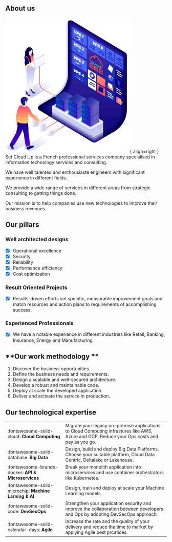 ## **About us**
![Image title](./assets/service.png){ align=right }
Set Cloud Up is a French professional services company specialised in information technology services and consulting.

We have well talented and enthousiaste engineers with significant experience in different fields.

We provide a wide range of services in different areas from strategic consulting to getting things done.

Our mission is to help companies use new technologies to improve their business revenues.


## **Our pillars**
### Well architected designs
* [x] Operational excellence
* [x] Security
* [x] Reliability
* [x] Performance efficiency
* [x] Cost optimization
### Result Oriented Projects
* [x] Results-driven efforts set specific, measurable improvement goals and match resources and action plans to requirements of accomplishing success.

### Experienced Professionals
* [x] We have a notable experience in different industries like Retail, Banking, Insurance, Energy and Manufacturing.

## **Our work methodology **

1. Discover the business opportunities.
2. Define the business needs and requirements.
3. Design a scalable and well-secured  architecture.
4. Develop a robust and maintainable code.
5. Deploy at scale the developed application.
6. Deliver and activate the service in production.

## **Our technological expertise**


|       |                           |
| ----------- | ------------------------------------ |
| :fontawesome-solid-cloud:   __Cloud Computing__       | Migrate your legacy on-premise applications to Cloud Computing infrastures like AWS, Azure and GCP. Reduce your Ops costs and pay as you go. |
| :fontawesome-solid-database:   __Big Data__       | Design, build and deploy Big Data Platforms. Choose your suitable platform, Cloud Data Centric, Deltalake or Lakehouse. |
| :fontawesome-brands-docker:   __API & Microservices__     | Break your monolith application into microservices and use container orchestrators like Kubernetes. |
| :fontawesome-solid-microchip:   __Machine Larning & AI__  | Design, train and deploy at scale your Machine Learning models. |
| :fontawesome-solid-code:   __DevSecOps__  | Strengthen your application security and improve the collaboration between developers and Ops by adopting DevSecOps approach. |
| :fontawesome-solid-calendar-days:   __Agile__  | Increase the rate and the quality of your delivery and reduce the time to market by applying Agile best prcatices. |
